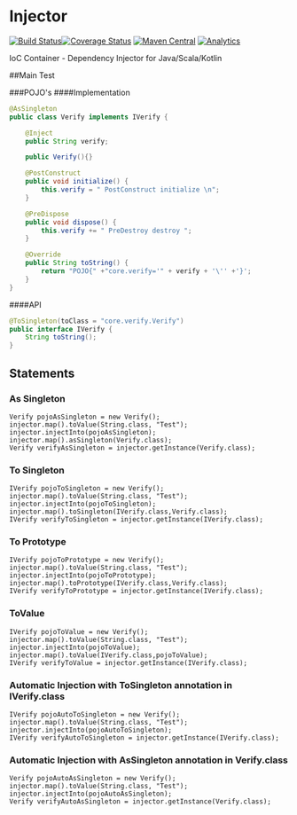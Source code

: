 Injector
========
[![Build Status](https://travis-ci.org/vicboma1/Injector.svg?branch=master)](https://travis-ci.org/vicboma1/Injector)[![Coverage Status](https://coveralls.io/repos/vicboma1/Injector/badge.svg?branch=master&service=github)](https://coveralls.io/github/vicboma1/Injector?branch=master)
[![Maven Central](https://maven-badges.herokuapp.com/maven-central/org.eluder.coveralls/coveralls-maven-plugin/badge.svg)](https://maven-badges.herokuapp.com/maven-central/org.eluder.coveralls/coveralls-maven-plugin/)
[![Analytics](https://ga-beacon.appspot.com/UA-68658653-1/injector/readme)](https://github.com/igrigorik/ga-beacon)


IoC Container - Dependency Injector for Java/Scala/Kotlin

##Main Test

###POJO's 
####Implementation
```java
@AsSingleton                                                           
public class Verify implements IVerify {

    @Inject
    public String verify;

    public Verify(){}

    @PostConstruct
    public void initialize() {
        this.verify = " PostConstruct initialize \n";
    }

    @PreDispose
    public void dispose() {
        this.verify += " PreDestroy destroy ";
    }

    @Override
    public String toString() {
        return "POJO{" +"core.verify='" + verify + '\'' +'}';
    }
}
```
   
####API  
```java 
@ToSingleton(toClass = "core.verify.Verify")
public interface IVerify {
    String toString();
}
```

## Statements

### As Singleton
```
Verify pojoAsSingleton = new Verify();
injector.map().toValue(String.class, "Test");
injector.injectInto(pojoAsSingleton);
injector.map().asSingleton(Verify.class);
Verify verifyAsSingleton = injector.getInstance(Verify.class);
```

### To Singleton
```
IVerify pojoToSingleton = new Verify();
injector.map().toValue(String.class, "Test");
injector.injectInto(pojoToSingleton);
injector.map().toSingleton(IVerify.class,Verify.class);
IVerify verifyToSingleton = injector.getInstance(IVerify.class);
```

### To Prototype
```
IVerify pojoToPrototype = new Verify();
injector.map().toValue(String.class, "Test");
injector.injectInto(pojoToPrototype);
injector.map().toPrototype(IVerify.class,Verify.class);
IVerify verifyToPrototype = injector.getInstance(IVerify.class);
```

### ToValue
```
IVerify pojoToValue = new Verify();
injector.map().toValue(String.class, "Test");
injector.injectInto(pojoToValue);
injector.map().toValue(IVerify.class,pojoToValue);
IVerify verifyToValue = injector.getInstance(IVerify.class);
```

### Automatic Injection with ToSingleton annotation in IVerify.class
```
IVerify pojoAutoToSingleton = new Verify();
injector.map().toValue(String.class, "Test");
injector.injectInto(pojoAutoToSingleton);
IVerify verifyAutoToSingleton = injector.getInstance(IVerify.class);
```

### Automatic Injection with AsSingleton annotation in Verify.class
```
Verify pojoAutoAsSingleton = new Verify();
injector.map().toValue(String.class, "Test");
injector.injectInto(pojoAutoAsSingleton);
Verify verifyAutoAsSingleton = injector.getInstance(Verify.class);
```




